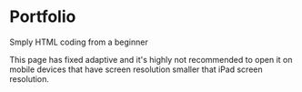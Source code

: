 # Portfolio
Smply HTML coding from a beginner

This page has fixed adaptive and it's highly not recommended to open it on mobile devices that have screen resolution smaller that iPad screen resolution.
